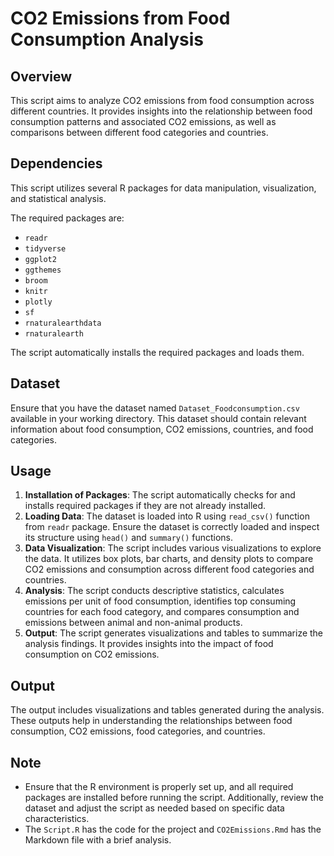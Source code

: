 # CO2 Emissions from Food Consumption Analysis

## Overview

This script aims to analyze CO2 emissions from food consumption across different countries. It provides insights into the relationship between food consumption patterns and associated CO2 emissions, as well as comparisons between different food categories and countries.

## Dependencies

This script utilizes several R packages for data manipulation, visualization, and statistical analysis. 

The required packages are:

- `readr`
- `tidyverse`
- `ggplot2`
- `ggthemes`
- `broom`
- `knitr`
- `plotly`
- `sf`
- `rnaturalearthdata`
- `rnaturalearth`

The script automatically installs the required packages and loads them.

## Dataset

Ensure that you have the dataset named `Dataset_Foodconsumption.csv` available in your working directory. This dataset should contain relevant information about food consumption, CO2 emissions, countries, and food categories.

## Usage

1. __Installation of Packages__: The script automatically checks for and installs required packages if they are not already installed.
2. __Loading Data__: The dataset is loaded into R using `read_csv()` function from `readr` package. Ensure the dataset is correctly loaded and inspect its structure using `head()` and `summary()` functions.
3. __Data Visualization__: The script includes various visualizations to explore the data. It utilizes box plots, bar charts, and density plots to compare CO2 emissions and consumption across different food categories and countries.
4. __Analysis__: The script conducts descriptive statistics, calculates emissions per unit of food consumption, identifies top consuming countries for each food category, and compares consumption and emissions between animal and non-animal products.
5. __Output__: The script generates visualizations and tables to summarize the analysis findings. It provides insights into the impact of food consumption on CO2 emissions.

## Output

The output includes visualizations and tables generated during the analysis. These outputs help in understanding the relationships between food consumption, CO2 emissions, food categories, and countries.

## Note

- Ensure that the R environment is properly set up, and all required packages are installed before running the script. Additionally, review the dataset and adjust the script as needed based on specific data characteristics.
- The `Script.R` has the code for the project and `CO2Emissions.Rmd` has the Markdown file with a brief analysis.
